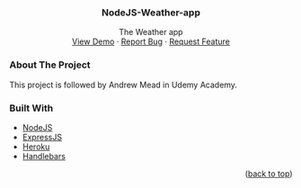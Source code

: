 <!-- PROJECT LOGO -->
<div align="center">
<!--   <a href="https://github.com/othneildrew/Best-README-Template">
    <img src="images/logo.png" alt="Logo" width="80" height="80">
  </a> -->

  <h3 align="center">NodeJS-Weather-app</h3>

  <p align="center">
    The Weather app
    <br />
    <a href="https://github.com/FranKydeSU/nodejs-weather-app">View Demo</a>
    ·
    <a href="https://github.com/FranKydeSU/nodejs-weather-app/issues">Report Bug</a>
    ·
    <a href="https://github.com/FranKydeSU/nodejs-weather-app/issues">Request Feature</a>
  </p>
</div>

<!-- ABOUT THE PROJECT -->
### About The Project

This project is followed by Andrew Mead in Udemy Academy.

### Built With

* [NodeJS](https://nodejs.org/)
* [ExpressJS](https://expressjs.com/)
* [Heroku](https://dashboard.heroku.com/login)
* [Handlebars](https://handlebarsjs.com/)

<p align="right">(<a href="#top">back to top</a>)</p>
